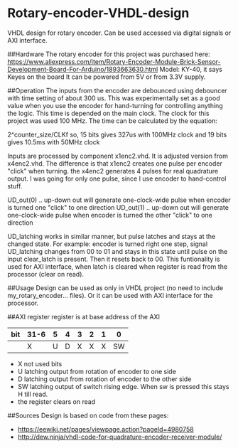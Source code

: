 # Rotary-encoder-VHDL-design
VHDL design for rotary encoder. Can be used accessed via digital signals or AXI interface.

##Hardware
The rotary encoder for this project was purchased here:
https://www.aliexpress.com/item/Rotary-Encoder-Module-Brick-Sensor-Development-Board-For-Arduino/1893663630.html
Model: KY-40, it says Keyes on the board
It can be powered from 5V or from 3.3V supply.

##Operation
The inputs from the encoder are debounced using debouncer with time setting of about 300 us. This was experimentally set as a good value when you use the encoder for hand-turning for controlling anything the logic. This time is depended on the main clock. The clock for this project was used 100 MHz. The time can be calculated by the equation:

2^counter_size/CLKf
so, 15 bits gives 327us with 100MHz clock and 19 bits gives 10.5ms with 50MHz clock

Inputs are processed by component x1enc2.vhd. It is adjusted version from x4enc2.vhd. The difference is that x1enc2 creates one pulse per encoder "click" when turning. the x4enc2 generates 4 pulses for real quadrature output. 
I was going for only one pulse, since I use encoder to hand-control stuff.

UD_out(0) .. up-down out will generate one-clock-wide pulse when encoder is turned one "click" to one direction
UD_out(1) .. up-down out will generate one-clock-wide pulse when encoder is turned the other "click" to one direction

UD_latching works in similar manner, but pulse latches and stays at the changed state. For example: encoder is turned right one step, signal UD_latching changes from 00 to 01 and stays in this state until pulse on the input clear_latch is present. Then it resets back to 00. This funtionality is used for AXI interface, when latch is cleared when register is read from the processor (clear on read).

##Usage
Design can be used as only in VHDL project (no need to include my_rotary_encoder... files). Or it can be used with AXI interface for the processor.

##AXI register
register is at base address of the AXI

bit|31-6|5|4|3|2|1|0
---|---|---|---|---|---|---|---
||X|U|D|X|X|X|SW

* X not used bits
* U	latching output from rotation of encoder to one side
* D	latching output from rotation of encoder to the other side
* SW	latching output of switch rising edge. When sw is pressed this stays H till read. 
*	the register clears on read

##Sources
Design is based on code from these pages:

* https://eewiki.net/pages/viewpage.action?pageId=4980758
* http://dew.ninja/vhdl-code-for-quadrature-encoder-receiver-module/

